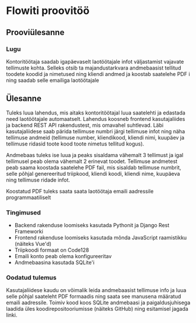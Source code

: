 # Flowiti proovitöö

## Prooviülesanne

### Lugu

Kontoritöötaja saadab igapäevaselt laotöötajale infot väljastamist vajavate tellimuste kohta. Selleks otsib ta majandustarkvara andmebaasist tellitud toodete koodid ja nimetused ning kliendi andmed ja koostab saatelehe PDF i ning saadab selle emailiga laotöötajale

## Ülesanne

Tuleks luua lahendus, mis aitaks kontoritöötajal luua saatelehti ja edastada need laotöötajale automaatselt. Lahendus koosneb frontend kasutajaliides ja backend REST API rakendustest, mis omavahel suhtlevad. Läbi kasutajaliidese saab pärida tellimuse numbri järgi tellimuse infot ning näha tellimuse andmeid (tellimuse number, kliendikood, kliendi nimi, kuupäev ja tellimuse ridasid toote kood toote nimetus tellitud kogus).

Andmebaas tuleks ise luua ja peaks sisaldama vähemalt 3 tellimust ja igal tellimusel peab olema vähemalt 2 erinevat toodet. Tellimuse andmetest peab saama koostada saatelehe PDF fail, mis sisaldab tellimuse numbrit, selle põhjal genereeritud triipkood, kliendi koodi, kliendi nime, kuupäeva ning tellimuse ridade infot.

Koostatud PDF tuleks saata saata laotöötaja emaili aadressile programmaatiliselt

### Tingimused

- Backend rakenduse loomiseks kasutada Pythonit ja Django Rest Frameworki
- Frontend rakenduse loomiseks kasutada mõnda JavaScript raamistikku (näiteks Vue'd)
- Triipkoodi formaat on Code128
- Emaili konto peab olema konfigureeritav
- Andmebaasina kasutada SQLite'i

### Oodatud tulemus

Kasutajaliidese kaudu on võimalik leida andmebaasist tellimuse info ja luua selle põhjal saateleht PDF formaadis ning saata see manusena määratud emaili aadressile. Toimiv kood koos SQLite andmebaasi ja paigaldusjuhisega laadida üles koodirepositooriumisse (näiteks GitHub) ning esitamisel jagada linki.

